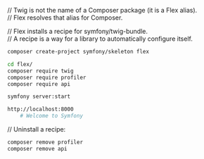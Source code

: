 // Twig is not the name of a Composer package (it is a Flex alias).  
// Flex resolves that alias for Composer.  

// Flex installs a recipe for symfony/twig-bundle.  
// A recipe is a way for a library to automatically configure itself.  

~~~sh
composer create-project symfony/skeleton flex

cd flex/
composer require twig
composer require profiler
composer require api

symfony server:start

http://localhost:8000
    # Welcome to Symfony
~~~

// Uninstall a recipe:  

~~~sh
composer remove profiler
composer remove api
~~~
